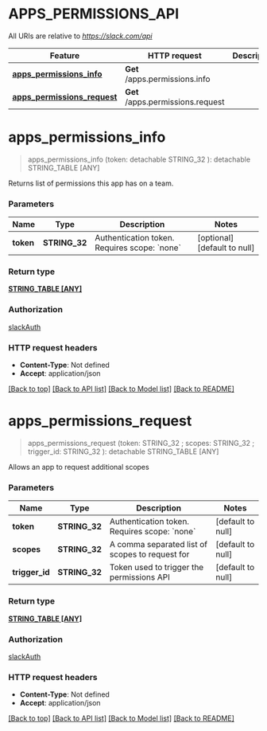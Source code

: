 # APPS_PERMISSIONS_API

All URIs are relative to *https://slack.com/api*

Feature | HTTP request | Description
------------- | ------------- | -------------
[**apps_permissions_info**](APPS_PERMISSIONS_API.md#apps_permissions_info) | **Get** /apps.permissions.info | 
[**apps_permissions_request**](APPS_PERMISSIONS_API.md#apps_permissions_request) | **Get** /apps.permissions.request | 


# **apps_permissions_info**
> apps_permissions_info (token:  detachable STRING_32 ): detachable STRING_TABLE [ANY]
	



Returns list of permissions this app has on a team.


### Parameters

Name | Type | Description  | Notes
------------- | ------------- | ------------- | -------------
 **token** | **STRING_32**| Authentication token. Requires scope: &#x60;none&#x60; | [optional] [default to null]

### Return type

[**STRING_TABLE [ANY]**](ANY.md)

### Authorization

[slackAuth](../README.md#slackAuth)

### HTTP request headers

 - **Content-Type**: Not defined
 - **Accept**: application/json

[[Back to top]](#) [[Back to API list]](../README.md#documentation-for-api-endpoints) [[Back to Model list]](../README.md#documentation-for-models) [[Back to README]](../README.md)

# **apps_permissions_request**
> apps_permissions_request (token: STRING_32 ; scopes: STRING_32 ; trigger_id: STRING_32 ): detachable STRING_TABLE [ANY]
	



Allows an app to request additional scopes


### Parameters

Name | Type | Description  | Notes
------------- | ------------- | ------------- | -------------
 **token** | **STRING_32**| Authentication token. Requires scope: &#x60;none&#x60; | [default to null]
 **scopes** | **STRING_32**| A comma separated list of scopes to request for | [default to null]
 **trigger_id** | **STRING_32**| Token used to trigger the permissions API | [default to null]

### Return type

[**STRING_TABLE [ANY]**](ANY.md)

### Authorization

[slackAuth](../README.md#slackAuth)

### HTTP request headers

 - **Content-Type**: Not defined
 - **Accept**: application/json

[[Back to top]](#) [[Back to API list]](../README.md#documentation-for-api-endpoints) [[Back to Model list]](../README.md#documentation-for-models) [[Back to README]](../README.md)

